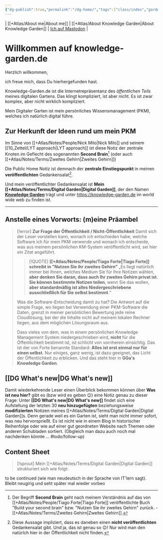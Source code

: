 ```yaml
---
{"dg-publish":true,"permalink":"/dg-home/","tags":["class/index","gardenEntry","gardenEntry","gardenEntry"],"noteIcon":"","created":"2023-11-05","updated":"2024-10-20T15:35:58.366+02:00"}
---
```


| [[+Atlas/About me\|About me]] | [[+Atlas/About Knowledge Garden\|About Knowledge Garden]] | [Ich auf Mastodon](https://colearn.social/@gg) |

# Willkommen auf knowledge-garden.de

Herzlich willkommen, 

ich freue mich, dass Du hierhergefunden hast.

Knowledge-Garden.de ist die Internetrepräsentanz des *öffentlichen Teils* meines digitalen Gartens. Das klingt kompliziert, ist aber nicht. Es ist zwar komplex, aber nicht wirklich kompliziert.

Mein Digitaler Garten ist mein persönliches Wissensmanagement (PKM), welches ich natürlich digital führe.

## Zur Herkunft der Ideen rund um mein PKM

Im Sinne von [[+Atlas/Notes/People/Nick Milo\|Nick Milo]] und seinem [[10_Zettel/LYT approach\|LYT approach]] ist diese Notiz der zentrale Knoten im Geflecht des sogenannten **Second Brain**[^1] (oder auch [[+Atlas/Notes/Terms/Zweites Gehirn\|Zweites Gehirn]])

Die Public Home Notiz ist demnach der **zentrale Einstiegspunkt** in meinen **veröffentlichten** Gedankensalat[^2]. 

Und mein veröffentlichter Gedankensalat ist **Mein [[+Atlas/Notes/Terms/Digital Garden\|Digital Garden]]**, der den Namen **[Knowledge Garden](https://knowledge-garden.de)** trägt und unter https://knowledge-garden.de im world wide web zu finden ist.

--- 
## Anstelle eines Vorworts: (m)eine Präambel

> [!error] **Zur Frage der Öffentlichkeit / Nicht-Öffentlichkeit**
>  Damit sich der Leser vorstellen kann, wonach ich entschieden habe, welche Software ich für mein PKM verwende und wonach ich entscheide, was aus meinem persönlichen KM-System veröffentlicht wird, sei hier ein Zitat angeführt.
>  
> 
> > [!QUOTE] **[[+Atlas/Notes/People/Tiago Forte\|Tiago Forte]] schreibt in "Nutzen Sie ihr zweites Gehirn"**
> > „Es liegt natürlich immer bei Ihnen, welches Medium Sie für Ihre Notizen wählen, **aber denken Sie daran, dass auch Ihr zweites Gehirn privat ist**. **Sie können bestimmte Notizen teilen**, wenn Sie das wollen, **aber standardmäßig ist alles Niedergeschriebene ausschließlich für Sie selbst bestimmt**.“ 
> 
>  Was die Software-Entscheidung damit zu hat? Die Antwort auf die simple Frage, wo liegen bei Verwendung einer PKM-Software die Daten, grenzt in meiner persönlichen Bewertung jede reine Cloudlösung, bei der die Inhalte nicht auf meinem lokalen Rechner liegen, aus dem möglichen Lösungsraum aus. 
>  
>  Dass vieles von dem, was in einem persönlichen Knowledge Management System niedergeschrieben wird, **nicht** für die Öffentlichkeit bestimmt ist, ist schlicht von vornherein einsichtig. Das ist der von Forte benannte Standard: **Alles ist erst einmal nur für einen selbst**.
>  Nur einiges, ganz wenig, ist dazu geeignet, das Licht der Öffentlichkeit zu erblicken. Und das steht hier in **GGa's Knowledge Garden**.
>

## [[DG What's new\|DG What's new]] 

Damit wiederkehrende Leser einen Überblick bekommen können über **Was ist neu hier?** gibt es (bzw wird es geben 😉) eine Notiz genau zu dieser Frage: Unter **[[DG What's new\|DG What's new]]** findet sich eine Aufstellung der letzten 30 **neu hinzugefügten** beziehungsweise **modifizierten** Notizen meines [[+Atlas/Notes/Terms/Digital Garden\|Digital Garden]]s. Denn gerade weil es ein Garten ist, sieht man nicht immer sofort, was neu hervorsprießt. Es ist nicht wie in einem Blog in historischer Reihenfolge oder wie auf einer gut geordneten Website nach Themen oder anderen Schubladen sortiert. (Obgleich man  dazu auch noch mal nachdenken könnte ... #todo/follow-up)

## Content Sheet
> [!sprout] Mein [[+Atlas/Notes/Terms/Digital Garden\|Digital Garden]] strukturiert sich wie folgt:

to be continued (wie man neudeutsch in der Sprache von IT'lern sagt). Bleibt neugirig und seht später mal wieder vorbeo




[^1]: Der Begriff **Second Brain** geht nach meinem Verständnis auf das von [[+Atlas/Notes/People/Tiago Forte\|Tiago Forte]] veröffentlichte Buch "Build your second brain" bzw. "Nutzen Sie ihr zweites Gehirn" zurück. - [[+Atlas/Notes/Terms/Zweites Gehirn\|Zweites Gehirn]].
[^2]: Diese Aussage impliziert, dass es daneben einen **nicht veröffentlichten** Gedankensalat gibt. Und ja, das ist genau so 😉! Nur wird man den natürlch hier in der Öffentlichkeit nicht finden.


